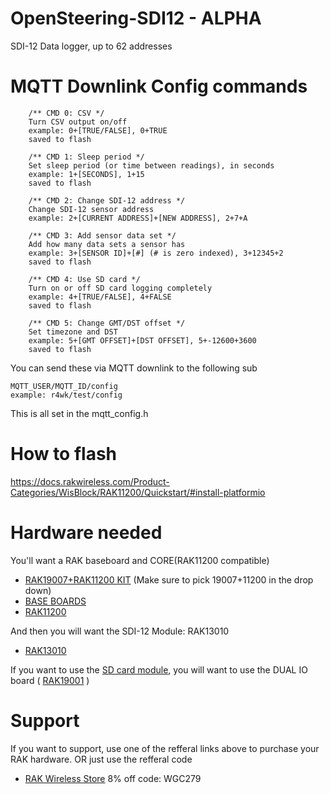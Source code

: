 # OpenSteering-SDI12 - ALPHA
SDI-12 Data logger, up to 62 addresses

# MQTT Downlink Config commands

        /** CMD 0: CSV */
        Turn CSV output on/off
        example: 0+[TRUE/FALSE], 0+TRUE
        saved to flash
        
        /** CMD 1: Sleep period */
        Set sleep period (or time between readings), in seconds
        example: 1+[SECONDS], 1+15
        saved to flash
        
        /** CMD 2: Change SDI-12 address */
        Change SDI-12 sensor address
        example: 2+[CURRENT ADDRESS]+[NEW ADDRESS], 2+7+A
        
        /** CMD 3: Add sensor data set */
        Add how many data sets a sensor has
        example: 3+[SENSOR ID]+[#] (# is zero indexed), 3+12345+2
        saved to flash
        
        /** CMD 4: Use SD card */
        Turn on or off SD card logging completely
        example: 4+[TRUE/FALSE], 4+FALSE
        saved to flash

        /** CMD 5: Change GMT/DST offset */
        Set timezone and DST
        example: 5+[GMT OFFSET]+[DST OFFSET], 5+-12600+3600
        saved to flash

You can send these via MQTT downlink to the following sub
  
    MQTT_USER/MQTT_ID/config
    example: r4wk/test/config

This is all set in the mqtt_config.h

# How to flash
https://docs.rakwireless.com/Product-Categories/WisBlock/RAK11200/Quickstart/#install-platformio

# Hardware needed

You'll want a RAK baseboard and CORE(RAK11200 compatible)
- [RAK19007+RAK11200 KIT](https://rakwireless.kckb.st/57a05b8f) (Make sure to pick 19007+11200 in the drop down)
- [BASE BOARDS](https://rakwireless.kckb.st/e0a81f2e)
- [RAK11200](https://rakwireless.kckb.st/797d9c85)

And then you will want the SDI-12 Module: RAK13010
- [RAK13010](https://rakwireless.kckb.st/21a4637e)

If you want to use the [SD card module](https://www.adafruit.com/product/4682), you will want to use the DUAL IO board ( [RAK19001](https://rakwireless.kckb.st/e5bcf28c) )

# Support
If you want to support, use one of the refferal links above to purchase your RAK hardware. OR just use the refferal code
- [RAK Wireless Store](https://rakwireless.kckb.st/ace5fdc3) 8% off code: WGC279
